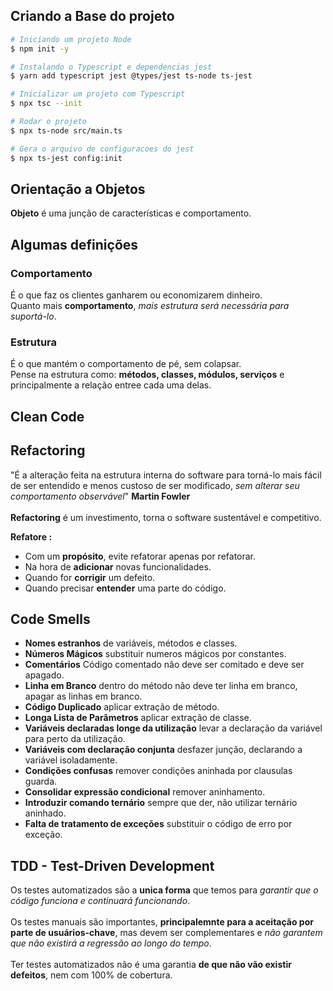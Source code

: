 

## Criando a Base do projeto
```bash
# Iniciando um projeto Node 
$ npm init -y

# Instalando o Typescript e dependencias jest
$ yarn add typescript jest @types/jest ts-node ts-jest

# Inicializar um projeto com Typescript
$ npx tsc --init

# Rodar o projeto
$ npx ts-node src/main.ts

# Gera o arquivo de configuracoes do jest 
$ npx ts-jest config:init 
```

## **Orientação a Objetos**
 
 **Objeto** é uma junção de características e comportamento. 

## **Algumas definições**

### **Comportamento** 
  É o que faz os clientes ganharem ou economizarem dinheiro. </br>
  Quanto mais **comportamento**, _mais estrutura será necessária para suportá-lo_.


### **Estrutura** 
  É o que mantém o comportamento de pé, sem colapsar. </br>
  Pense na estrutura como: **métodos, classes, módulos, serviços** e principalmente a relação entree cada uma delas.  


## **Clean Code**

## Refactoring

 "É a alteração feita na estrutura interna do software para torná-lo mais fácil de ser entendido e menos custoso de ser modificado, _sem alterar seu comportamento observável_"
 **Martin Fowler**
 </br>
 </br>
 **Refactoring** é um investimento, torna o software sustentável e competitivo.
 </br>


 **Refatore :** 
 * Com um **propósito**, evite refatorar apenas por refatorar.
 * Na hora de **adicionar** novas funcionalidades.
 * Quando for **corrigir** um defeito.
 * Quando precisar **entender** uma parte do código.

 ## Code Smells

* **Nomes estranhos** de variáveis, métodos e classes. 
* **Números Mágicos** substituir numeros mágicos por constantes. 
* **Comentários** Código comentado não deve ser comitado e deve ser apagado.
* **Linha em Branco** dentro do método não deve ter linha em branco, apagar as linhas em branco.
* **Código Duplicado** aplicar extração de método.
* **Longa Lista de Parâmetros** aplicar extração de classe.
* **Variáveis declaradas longe da utilização** levar a declaração da variável para perto da utilização.
* **Variáveis com declaração conjunta** desfazer junção, declarando a variável isoladamente.
* **Condições confusas** remover condições aninhada por clausulas guarda.
* **Consolidar expressão condicional** remover aninhamento.
* **Introduzir comando ternário** sempre que der, não utilizar ternário aninhado.
* **Falta de tratamento de exceções** substituir o código de erro por exceção.

## TDD - Test-Driven Development

Os testes automatizados são a **unica forma** que temos para _garantir que o código funciona e continuará funcionando_.
</br>
</br>
Os testes manuais são importantes, **principalemnte para a aceitação por parte de usuários-chave**, mas devem ser complementares e _não garantem que não existirá a regressão ao longo do tempo_.
</br>
</br>
Ter testes automatizados não é uma garantia **de que não vão existir defeitos**, nem com 100% de cobertura.


